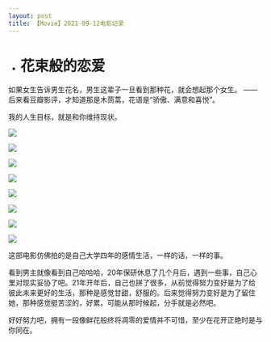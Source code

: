 ```yaml
---
layout: post
title: 【Movie】2021-09-12电影记录
---
```


- # 花束般的恋爱

如果女生告诉男生花名，男生这辈子一旦看到那种花，就会想起那个女生。
——后来看豆瓣影评，才知道那是木茼蒿，花语是“骄傲、满意和喜悦”。

我的人生目标，就是和你维持现状。

![](https://gitee.com/junyang-chen/daily_photo/raw/master/img/花束般的恋爱1.jpg)

![](https://gitee.com/junyang-chen/photo/raw/master/img/花束般的恋爱2.png)

![](https://gitee.com/junyang-chen/daily_photo/raw/master/img/花束般的恋爱3.png)

![](https://gitee.com/junyang-chen/daily_photo/raw/master/img/花束般的恋爱4.png)

![](https://gitee.com/junyang-chen/daily_photo/raw/master/img/花束般的恋爱5.png)

![](https://gitee.com/junyang-chen/daily_photo/raw/master/img/花束般的恋爱6.png)

![](https://gitee.com/junyang-chen/daily_photo/raw/master/img/花束般的恋爱7.png)

![](https://gitee.com/junyang-chen/daily_photo/raw/master/img/本科毕业.jpg)

这部电影仿佛拍的是自己大学四年的感情生活，一样的话，一样的事。

看到男主就像看到自己哈哈哈，20年保研休息了几个月后，遇到一些事，自己心里对现实妥协了吧。21年开年后，自己也拼了很多，从前觉得努力变好是为了给彼此未来更好的生活，那种是感觉甘甜，舒服的。后来觉得努力变好是为了留住她，那种感觉挺苦涩的，好累。可能从那时候起，分手就是必然吧。

好好努力吧，拥有一段像鲜花般终将凋零的爱情并不可惜，至少在花开正艳时是与你同在。


